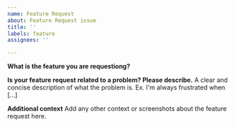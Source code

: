 ```yaml
---
name: Feature Request
about: Feature Request issue
title: ''
labels: feature
assignees: ''

---
```


**What is the feature you are requestiong?**


**Is your feature request related to a problem? Please describe.**
A clear and concise description of what the problem is. Ex. I'm always frustrated when [...]


**Additional context**
Add any other context or screenshots about the feature request here.
